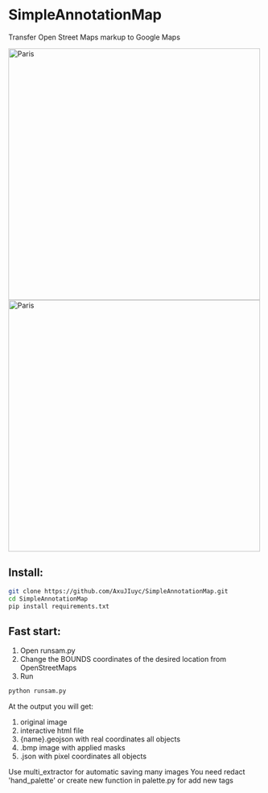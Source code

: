 # SimpleAnnotationMap
Transfer Open Street Maps markup to Google Maps
<div>
  <img src="./data/paris/sources/paris.bmp" width=500 alt="Paris" />
  <img src="./data/paris/masks/paris.bmp" width=500 alt="Paris" />
</div>


## Install:
``` bash
git clone https://github.com/AxuJIuyc/SimpleAnnotationMap.git
cd SimpleAnnotationMap
pip install requirements.txt
```

## Fast start:
1) Open runsam.py
2) Change the BOUNDS coordinates of the desired location from OpenStreetMaps
3) Run 
``` bash
python runsam.py
```

At the output you will get:
1) original image
2) interactive html file
3) {name}.geojson with real coordinates all objects
4) .bmp image with applied masks
5) .json with pixel coordinates all objects

Use multi_extractor for automatic saving many images
You need redact 'hand_palette' or create new function in palette.py for add new tags
